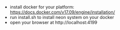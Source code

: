- install docker for your platform: https://docs.docker.com/v17.09/engine/installation/
- run install.sh to install neon system on your docker
- open your browser at http://localhost:4199